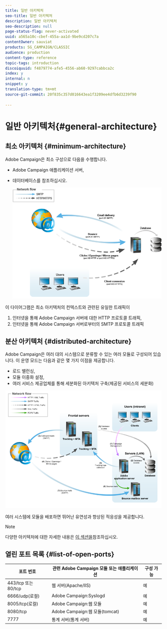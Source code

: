 ```yaml
---
title: 일반 아키텍처
seo-title: 일반 아키텍처
description: 일반 아키텍처
seo-description: null
page-status-flag: never-activated
uuid: a565a10c-cbef-455a-aa1d-9be9cd207c7a
contentOwner: sauviat
products: SG_CAMPAIGN/CLASSIC
audience: production
content-type: reference
topic-tags: introduction
discoiquuid: f4879774-afe5-4556-ab60-9297cabbca2c
index: y
internal: n
snippet: y
translation-type: tm+mt
source-git-commit: 20f835c357d016643ea1f3209ee4dfb6d3239f90

---
```



# 일반 아키텍처{#general-architecture}

## 최소 아키텍처 {#minimum-architecture}

Adobe Campaign은 최소 구성으로 다음을 수행합니다.

* Adobe Campaign 애플리케이션 서버,
* 데이터베이스를 참조하십시오.

   ![](assets/formation_exploitation.png)

이 다이어그램은 최소 아키텍처의 컨텍스트와 관련된 유일한 트래픽이

1. 인터넷을 통해 Adobe Campaign 서버에 대한 HTTP 프로토콜 트래픽,
1. 인터넷을 통해 Adobe Campaign 서버로부터의 SMTP 프로토콜 트래픽

## 분산 아키텍처 {#distributed-architecture}

Adobe Campaign은 여러 대의 시스템으로 분류할 수 있는 여러 모듈로 구성되어 있습니다. 이 운영 모드는 다음과 같은 몇 가지 이점을 제공합니다.

* 로드 밸런싱,
* 모듈 이중화 설정,
* 여러 서비스 제공업체를 통해 세분화된 아키텍처 구축(제공된 서비스의 세분화)

![](assets/architecturerepartie.png)

여러 시스템에 모듈을 배포하면 뛰어난 유연성과 향상된 적응성을 제공합니다.

>[!NOTE]
>
>다양한 아키텍처에 대한 자세한 내용은 [이 섹션을](../../installation/using/general-architecture.md)참조하십시오.

## 열린 포트 목록 {#list-of-open-ports}

| 포트 번호 | 관련 Adobe Campaign 모듈 또는 애플리케이션 | 구성 가능 |
|---|---|---|
| 443/tcp 또는 80/tcp | 웹 서버(Apache/IIS) | 예 |
| 6666/udp(로컬) | Adobe Campaign:Syslogd | 예 |
| 8005/tcp(로컬) | Adobe Campaign:웹 모듈 | 예 |
| 8080/tcp | Adobe Campaign:웹 모듈(tomcat) | 예 |
| 7777 | 통계 서버(통계 서버) | 예 |

